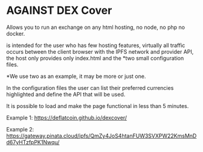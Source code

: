 
# AGAINST DEX Cover

Allows you to run an exchange on any html hosting, no node, no php no docker.

is intended for the user who has few hosting features, virtually all traffic occurs between the client browser with the IPFS network and provider API, the host only provides only index.html and the *two small configuration files.

*We use two as an example, it may be more or just one.

In the configuration files the user can list their preferred currencies highlighted and define the API that will be used.

It is possible to load and make the page functional in less than 5 minutes.

Example 1: https://deflatcoin.github.io/dexcover/

Example 2: https://gateway.pinata.cloud/ipfs/QmZy4JoS4htanFUW3SVXPW22KmsMnDd67yHTzfpPK1Nwqu/



